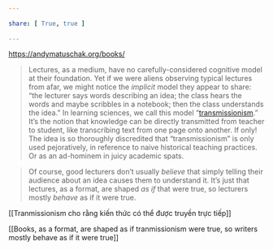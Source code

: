 ---  
share: [ True, true ]  
---  
https://andymatuschak.org/books/  
>Lectures, as a medium, have no carefully-considered cognitive model at their foundation. Yet if we were aliens observing typical lectures from afar, we might notice the _implicit_ model they appear to share: “the lecturer says words describing an idea; the class hears the words and maybe scribbles in a notebook; then the class understands the idea.” In learning sciences, we call this model “[transmissionism](https://en.wiktionary.org/wiki/transmissionism).” It’s the notion that knowledge can be directly transmitted from teacher to student, like transcribing text from one page onto another. If only! The idea is so thoroughly discredited that “transmissionism” is only used pejoratively, in reference to naive historical teaching practices. Or as an ad-hominem in juicy academic spats.  
>  
>Of course, good lecturers don’t usually _believe_ that simply telling their audience about an idea causes them to understand it. It’s just that lectures, as a format, are shaped _as if_ that were true, so lecturers mostly _behave_ as if it were true.  
[[Tranmissionism cho rằng kiến thức có thể được truyền trực tiếp]]   
[[Books, as a format, are shaped as if tranmissionism were true, so writers mostly behave as if it were true]]  
